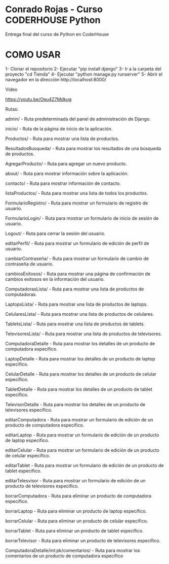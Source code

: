 # Conrado Rojas - Curso CODERHOUSE Python

Entrega final del curso de Python en CoderHouse

# COMO USAR

1- Clonar el repositorio
2- Ejecutar "pip install django"
3- Ir a la carpeta del proyecto "cd Tienda"
4- Ejecutar "python manage.py runserver"
5- Abrir el navegador en la dirección http://localhost:8000/

Video

https://youtu.be/Oeu4Z7Mdkug

Rutas:

admin/ - Ruta predeterminada del panel de administración de Django.

inicio/ - Ruta de la página de inicio de la aplicación.

Productos/ - Ruta para mostrar una lista de productos.

ResultadosBusqueda/ - Ruta para mostrar los resultados de una búsqueda de productos.

AgregarProducto/ - Ruta para agregar un nuevo producto.

about/ - Ruta para mostrar información sobre la aplicación.

contacto/ - Ruta para mostrar información de contacto.

listaProductos/ - Ruta para mostrar una lista de todos los productos.

FormularioRegistro/ - Ruta para mostrar un formulario de registro de usuario.

FormularioLogin/ - Ruta para mostrar un formulario de inicio de sesión de usuario.

Logout/ - Ruta para cerrar la sesión del usuario.

editarPerfil/ - Ruta para mostrar un formulario de edición de perfil de usuario.

cambiarContraseña/ - Ruta para mostrar un formulario de cambio de contraseña de usuario.

cambiosExitosos/ - Ruta para mostrar una página de confirmación de cambios exitosos en la información del usuario.

ComputadorasLista/ - Ruta para mostrar una lista de productos de computadoras.

LaptopsLista/ - Ruta para mostrar una lista de productos de laptops.

CelularesLista/ - Ruta para mostrar una lista de productos de celulares.

TabletsLista/ - Ruta para mostrar una lista de productos de tablets.

TelevisoresLista/ - Ruta para mostrar una lista de productos de televisores.

ComputadoraDetalle - Ruta para mostrar los detalles de un producto de computadora específico.

LaptopDetalle - Ruta para mostrar los detalles de un producto de laptop específico.

CelularDetalle - Ruta para mostrar los detalles de un producto de celular específico.

TabletDetalle - Ruta para mostrar los detalles de un producto de tablet específico.

TelevisorDetalle - Ruta para mostrar los detalles de un producto de televisores específico.

editarComputadora - Ruta para mostrar un formulario de edición de un producto de computadora específico.

editarLaptop - Ruta para mostrar un formulario de edición de un producto de laptop específico.

editarCelular - Ruta para mostrar un formulario de edición de un producto de celular específico.

editarTablet - Ruta para mostrar un formulario de edición de un producto de tablet específico.

editarTelesvisor - Ruta para mostrar un formulario de edición de un producto de televisores específico.

borrarComputadora - Ruta para eliminar un producto de computadora específico.

borrarLaptop - Ruta para eliminar un producto de laptop específico.

borrarCelular - Ruta para eliminar un producto de celular específico.

borrarTablet - Ruta para eliminar un producto de tablet específico.

borrarTelevisor - Ruta para eliminar un producto de televisores específico.

ComputadoraDetalle/int:pk/comentarios/ - Ruta para mostrar los comentarios de un producto de computadora específico
